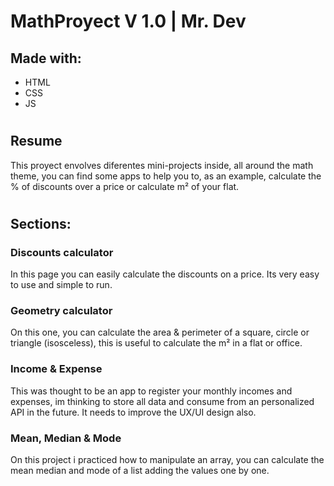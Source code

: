 # MathProyect V 1.0 | Mr. Dev

## Made with: 
* HTML
* CSS
* JS

#

## Resume
This proyect envolves diferentes mini-projects inside, all around the math theme, you can find some apps to help you to, as an example, calculate the % of discounts over a price or calculate m² of your flat.
#
## Sections:

### Discounts calculator
In this page you can easily calculate the discounts on a price. Its very easy to use and simple to run.

### Geometry calculator

On this one, you can calculate the area & perimeter of a square, circle or triangle (isosceless), this is useful to calculate the m² in a flat or office.

### Income & Expense
This was thought to be an app to register your monthly incomes and expenses, im thinking to store all data and consume from an personalized API in the future. It needs to improve the UX/UI design also.

### Mean, Median & Mode
On this project i practiced how to manipulate an array, you can calculate the mean median and mode of a list adding the values one by one.

#